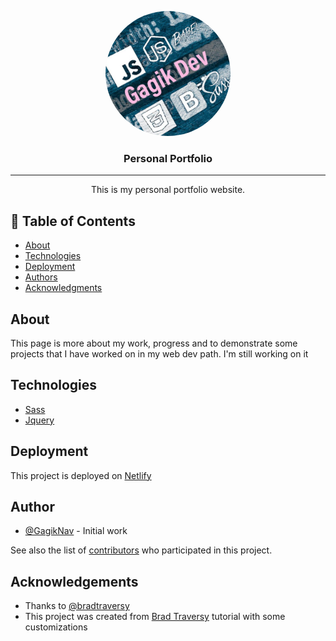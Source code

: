 <p align="center">
  <a href="http://gagik.me" rel="">
 <img width=200px height=200px src="./dist/img/Untitled design.png" alt="Project logo" style="border-radius:50%"></a>
</p>

<h3 align="center">Personal Portfolio</h3>

<!-- <div align="center">

[![Status](https://img.shields.io/badge/status-active-success.svg)]()
[![GitHub Issues](https://img.shields.io/github/issues/kylelobo/The-Documentation-Compendium.svg)](https://github.com/kylelobo/The-Documentation-Compendium/issues)
[![GitHub Pull Requests](https://img.shields.io/github/issues-pr/kylelobo/The-Documentation-Compendium.svg)](https://github.com/kylelobo/The-Documentation-Compendium/pulls)
[![License](https://img.shields.io/badge/license-MIT-blue.svg)](/LICENSE)

</div> -->

---

<p align="center"> This is my personal portfolio website.
    <br> 
</p>

## 📝 Table of Contents

-  [About](#about)
-  [Technologies](#technologies)
-  [Deployment](#deployment)
-  [Authors](#authors)
-  [Acknowledgments](#acknowledgement)
   <!-- -  [Getting Started](#getting_started) -->
   <!-- -  [Built Using](#built_using) -->
   <!-- -  [TODO](../TODO.md) -->
   <!-- -  [Contributing](../CONTRIBUTING.md) -->

## About <a name ="about"></a>

This page is more about my work, progress and to demonstrate some projects that I have worked on in my web dev path.
I'm still working on it

<!-- ## 🏁 Getting Started <a name = "getting_started"></a>

These instructions will get you a copy of the project up and running on your local machine for development and testing purposes. See [deployment](#deployment) for notes on how to deploy the project on a live system.

### Prerequisites

What things you need to install the software and how to install them.

```
Give examples
```

### Installing

A step by step series of examples that tell you how to get a development env running.

Say what the step will be

```
Give the example
```

And repeat

```
until finished
```

End with an example of getting some data out of the system or using it for a little demo.

## 🔧 Running the tests <a name = "tests"></a>

Explain how to run the automated tests for this system.

### Break down into end to end tests

Explain what these tests test and why

```
Give an example
```

### And coding style tests

Explain what these tests test and why

```
 Give an example
```-->

## Technologies <a name="technologies"></a>

-  [Sass](https://sass-lang.com/)
-  [Jquery](https://jquery.com/)

## Deployment <a name = "deployment"></a>

This project is deployed on [Netlify](https://www.netlify.com/)

<!-- ## ⛏️ Built Using <a name = "built_using"></a>

-  [MongoDB](https://www.mongodb.com/) - Database
-  [Express](https://expressjs.com/) - Server Framework
-  [VueJs](https://vuejs.org/) - Web Framework
-  [NodeJs](https://nodejs.org/en/) - Server Environment -->

## Author <a name = "authors"></a>

-  [@GagikNav](https://github.com/Gagiknav) - Initial work

See also the list of [contributors](https://github.com/kylelobo/The-Documentation-Compendium/contributors) who participated in this project.

## Acknowledgements <a name = "acknowledgement"></a>

-  Thanks to [@bradtraversy](https://github.com/bradtraversy)
-  This project was created from [Brad Traversy](https://traversymedia.com/) tutorial with some customizations
